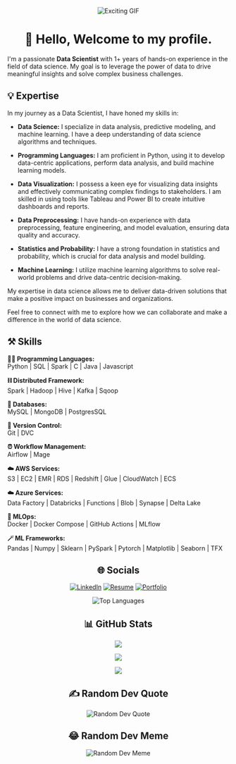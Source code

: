 <link rel="stylesheet" type="text/css" href="custom.css">
<p align="center">
  <img src="https://media.tenor.com/oE-eMpmCEBoAAAAi/hacker-programming.gif" alt="Exciting GIF">
</p>

<h1 align="center">👋 Hello, Welcome to my profile.</h1>

I'm a passionate <b>Data Scientist</b> with 1+ years of hands-on experience in the field of data science. My goal is to leverage the power of data to drive meaningful insights and solve complex business challenges.

## 💡 Expertise

In my journey as a Data Scientist, I have honed my skills in:

- **Data Science:** I specialize in data analysis, predictive modeling, and machine learning. I have a deep understanding of data science algorithms and techniques.

- **Programming Languages:** I am proficient in Python, using it to develop data-centric applications, perform data analysis, and build machine learning models.

- **Data Visualization:** I possess a keen eye for visualizing data insights and effectively communicating complex findings to stakeholders. I am skilled in using tools like Tableau and Power BI to create intuitive dashboards and reports.

- **Data Preprocessing:** I have hands-on experience with data preprocessing, feature engineering, and model evaluation, ensuring data quality and accuracy.

- **Statistics and Probability:** I have a strong foundation in statistics and probability, which is crucial for data analysis and model building.

- **Machine Learning:** I utilize machine learning algorithms to solve real-world problems and drive data-centric decision-making.

My expertise in data science allows me to deliver data-driven solutions that make a positive impact on businesses and organizations.

Feel free to connect with me to explore how we can collaborate and make a difference in the world of data science.

<div class="skills-section">
  
## ⚒️ Skills

<b> 🧑‍💻 Programming Languages: </b><br>
Python | SQL | Spark | C | Java  | Javascript

<b> ⛓️ Distributed Framework: </b><br>
Spark | Hadoop | Hive | Kafka | Sqoop

<b> 💾 Databases: </b><br>
MySQL | MongoDB | PostgresSQL

<b> 🧬 Version Control: </b><br>
Git | DVC 

<b> ⏰ Workflow Management: </b><br>
Airflow | Mage

<b> ☁️ AWS Services: </b> <br>
S3 | EC2 | EMR | RDS | Redshift | Glue | CloudWatch | ECS

<b> ☁️ Azure Services: </b><br>
Data Factory | Databricks | Functions | Blob | Synapse | Delta Lake

<b> 🚀 MLOps: </b><br>
Docker | Docker Compose | GitHub Actions | MLflow

<b> 🪄 ML Frameworks: </b><br>
Pandas | Numpy | Sklearn | PySpark | Pytorch | Matplotlib | Seaborn | TFX

</div>

<div align="center">

## 🌐 Socials

[![LinkedIn](https://img.shields.io/badge/LinkedIn-%230077B5.svg?logo=linkedin&logoColor=white)](https://www.linkedin.com/in/abhijit-rajkumar-50b641213/)
[![Resume](https://img.shields.io/badge/Resume-%230077B5.svg?logo=resume&logoColor=white)](https://drive.google.com/file/d/1-1xWQ1xkKOkEI6DWvWy0JowTCNC_39DK/view?usp=sharing)
[![Portfolio](https://img.shields.io/badge/Portfolio-%230077B5.svg?logo=portfolio&logoColor=white)](https://abhijit1102.github.io)

![Top Languages](https://github-readme-stats.vercel.app/api/top-langs/?username=Abhijit1102&theme=radical&hide_border=false&include_all_commits=false&count_private=false&layout=compact)

## 📊 GitHub Stats

![](https://github-readme-stats.vercel.app/api?username=Abhijit1102&theme=radical&hide_border=false&include_all_commits=false&count_private=false)

![](https://github-readme-streak-stats.herokuapp.com/?user=Abhijit1102&theme=radical&hide_border=false)

![](https://github-readme-stats.vercel.app/api/top-langs/?username=Abhijit1102&theme=radical&hide_border=false&include_all_commits=false&count_private=false&layout=compact)

## ✍️ Random Dev Quote

![Random Dev Quote](https://quotes-github-readme.vercel.app/api?type=horizontal&theme=radical)

## 😂 Random Dev Meme

![Random Dev Meme](https://randommeme-five.vercel.app/)

</div>
